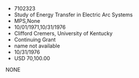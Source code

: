 * 7102323
* Study of Energy Transfer in Electric Arc Systems
* MPS,None
* 10/01/1971,10/31/1976
* Clifford Cremers, University of Kentucky
* Continuing Grant
*   name not available
* 10/31/1976
* USD 70,100.00

NONE